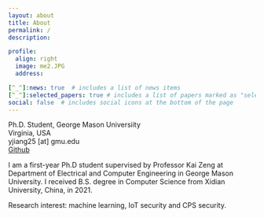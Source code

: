 ```yaml
---
layout: about
title: About
permalink: /
description: 

profile:
  align: right
  image: me2.JPG
  address: 

[^_^]:news: true  # includes a list of news items
[^_^]:selected_papers: true # includes a list of papers marked as "selected={true}"
social: false  # includes social icons at the bottom of the page
---
```


Ph.D. Student, George Mason Universiity<br>
Virginia, USA<br>
yjiang25 [at] gmu.edu<br>
[Github](https://github.com/yajiang4215)
[^_^]:[Github](https://github.com/yajiang4215)|| [Resume](http://jd92.wang/assets/files/../../../../../assets/files/cv_ya.pdf)

I am a first-year Ph.D student supervised by Professor Kai Zeng at Department of Electrical and Computer Engineering in George Mason University. I received B.S. degree in Computer Science from Xidian University, China, in 2021.

Research interest: machine learning, IoT security and CPS security.
